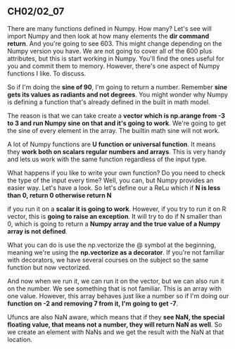 ## CH02/02_07

There are many functions defined in Numpy. How many? Let's see will import Numpy and then look at how many elements the **dir command return**. And you're going to see 603. This might change depending on the Numpy version you have. We are not going to cover all of the 600 plus attributes, but this is start working in Numpy. You'll find the ones useful for you and commit them to memory. However, there's one aspect of Numpy functions I like. To discuss. 


So if I'm doing the **sine of 90**, I'm going to return a number. Remember **sine gets its values as radiants and not degrees**. You might wonder why Numpy is defining a function that's already defined in the built in math model. 

The reason is that we can take create a **vector which is np.arange from -3 to 3 and run Numpy sine on that and it's going to work**. We're going to get the sine of every element in the array. The builtin math sine will not work. 

A lot of Numpy functions are **U function or universal function**. It means they **work both on scalars regular numbers and arrays**. This is very handy and lets us work with the same function regardless of the input type. 

What happens if you like to write your own function? Do you need to check the type of the input every time? Well, you can, but Numpy provides an easier way. Let's have a look. So let's define our a ReLu which if **N is less than 0, return 0 otherwise return N** 

if you run it on a **scalar it is going to work**. However, if you try to run it on R vector, this is **going to raise an exception**. It will try to do if N smaller than 0, which is going to return a **Numpy array and the true value of a Numpy array is not defined**.

What you can do is use the np.vectorize the @ symbol at the beginning, meaning we're using the  **np.vectorize as a decorator**. If you're not familiar with decorators, we have several courses on the subject so the same function but now vectorized. 

And now when we run it, we can run it on the vector, but we can also run it on the number. We see something that is not familiar. This is an array with one value. However, this array behaves just like a number so if I'm doing our **function on -2 and removing 7 from it, I'm going to get -7**.

Ufuncs are also NaN aware, which means that if they **see NaN, the special floating value, that means not a number, they will return NaN as well**. So we create an element with NaNs and we get the result with the NaN at that location.


